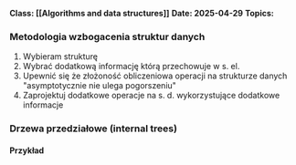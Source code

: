 **Class: [[Algorithms and data structures]]**
**Date: 2025-04-29**
**Topics:**
### Metodologia wzbogacenia struktur danych
1. Wybieram strukturę
2. Wybrać dodatkową informację którą przechowuje w s. el.
3. Upewnić się że złożoność obliczeniowa operacji na strukturze danych "asymptotycznie nie ulega pogorszeniu"
4. Zaprojektuj dodatkowe operacje na s. d. wykorzystujące dodatkowe informacje

### Drzewa przedziałowe (internal trees)
#### Przykład
